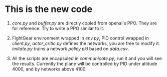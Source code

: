 # This is the new code
1. *core.py* and *buffer.py* are directly copied from openai's PPO. They are for reference. Try to write a PPO similar to it.<br>

2. FightGear environment wrapped in *env.py*, PID control wrapped in *client.py*, *actor_critic.py* defines the networks, 
you are free to modify it. *imitate.py* trains a network *policy.pkl* based on *data.csv*.<br>

3. All the scripts are encapsuled in *communicate.py*, run it and you will see the results. Currently the plane will be controlled by PID
under altitude 4000, and by networks above 4100.
